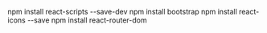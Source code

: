 npm install react-scripts --save-dev
npm install bootstrap
npm install react-icons --save
npm install react-router-dom
